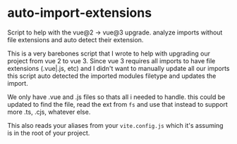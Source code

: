 # auto-import-extensions
Script to help with the vue@2 -> vue@3 upgrade. analyze imports without file extensions and auto detect their extension.

This is a very barebones script that I wrote to help with upgrading our project from vue 2 to vue 3. Since vue 3 requires all imports to have file extensions (.vue|.js, etc)
and I didn't want to manually update all our imports this script auto detected the imported modules filetype and updates the import.

We only have .vue and .js files so thats all i needed to handle. this could be updated to find the file, read the ext from `fs` and use that instead to support more .ts, .cjs, whatever else.

This also reads your aliases from your `vite.config.js` which it's assuming is in the root of your project. 